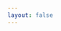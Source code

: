```yaml
---
layout: false
---
```


<script setup>
  import Page from './Steps.vue'

</script>

<ClientOnly>
  <div class="wk-demo">
    <Page />
  </div>
</ClientOnly>
